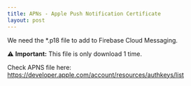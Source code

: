 ```yaml
---
title: APNs - Apple Push Notification Certificate
layout: post
---
```



We need the *.p18 file to add to Firebase Cloud Messaging. 

⚠️ **Important:** This file is only download 1 time.

Check APNS file here: https://developer.apple.com/account/resources/authkeys/list
